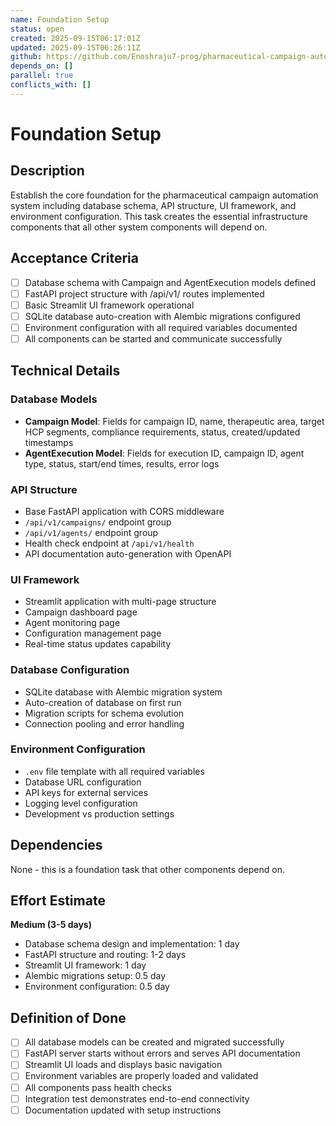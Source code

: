 ```yaml
---
name: Foundation Setup
status: open
created: 2025-09-15T06:17:01Z
updated: 2025-09-15T06:26:11Z
github: https://github.com/Enoshraju7-prog/pharmaceutical-campaign-automation/issues/6
depends_on: []
parallel: true
conflicts_with: []
---
```


# Foundation Setup

## Description

Establish the core foundation for the pharmaceutical campaign automation system including database schema, API structure, UI framework, and environment configuration. This task creates the essential infrastructure components that all other system components will depend on.

## Acceptance Criteria

- [ ] Database schema with Campaign and AgentExecution models defined
- [ ] FastAPI project structure with /api/v1/ routes implemented
- [ ] Basic Streamlit UI framework operational
- [ ] SQLite database auto-creation with Alembic migrations configured
- [ ] Environment configuration with all required variables documented
- [ ] All components can be started and communicate successfully

## Technical Details

### Database Models
- **Campaign Model**: Fields for campaign ID, name, therapeutic area, target HCP segments, compliance requirements, status, created/updated timestamps
- **AgentExecution Model**: Fields for execution ID, campaign ID, agent type, status, start/end times, results, error logs

### API Structure
- Base FastAPI application with CORS middleware
- `/api/v1/campaigns/` endpoint group
- `/api/v1/agents/` endpoint group
- Health check endpoint at `/api/v1/health`
- API documentation auto-generation with OpenAPI

### UI Framework
- Streamlit application with multi-page structure
- Campaign dashboard page
- Agent monitoring page
- Configuration management page
- Real-time status updates capability

### Database Configuration
- SQLite database with Alembic migration system
- Auto-creation of database on first run
- Migration scripts for schema evolution
- Connection pooling and error handling

### Environment Configuration
- `.env` file template with all required variables
- Database URL configuration
- API keys for external services
- Logging level configuration
- Development vs production settings

## Dependencies

None - this is a foundation task that other components depend on.

## Effort Estimate

**Medium (3-5 days)**
- Database schema design and implementation: 1 day
- FastAPI structure and routing: 1-2 days  
- Streamlit UI framework: 1 day
- Alembic migrations setup: 0.5 day
- Environment configuration: 0.5 day

## Definition of Done

- [ ] All database models can be created and migrated successfully
- [ ] FastAPI server starts without errors and serves API documentation
- [ ] Streamlit UI loads and displays basic navigation
- [ ] Environment variables are properly loaded and validated
- [ ] All components pass health checks
- [ ] Integration test demonstrates end-to-end connectivity
- [ ] Documentation updated with setup instructions
